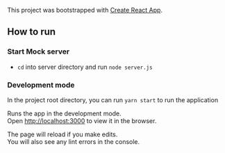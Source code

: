 This project was bootstrapped with [Create React App](https://github.com/facebook/create-react-app).

## How to run

### Start Mock server
- `cd` into server directory and run `node server.js`

### Development mode

In the project root directory, you can run `yarn start` to run the application

Runs the app in the development mode.<br />
Open [http://localhost:3000](http://localhost:3000) to view it in the browser.

The page will reload if you make edits.<br />
You will also see any lint errors in the console.
